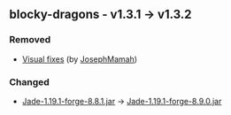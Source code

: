 ## blocky-dragons - v1.3.1 -> v1.3.2

### Removed

  * [Visual fixes](https://www.curseforge.com/minecraft/texture-packs/joseph-mamahs-new-better-vanilla) (by [JosephMamah](https://www.curseforge.com/members/JosephMamah/projects))

### Changed

  * [Jade-1.19.1-forge-8.8.1.jar](https://www.curseforge.com/minecraft/mc-mods/jade/files/4433884) -> [Jade-1.19.1-forge-8.9.0.jar](https://www.curseforge.com/minecraft/mc-mods/jade/files/4719987)

